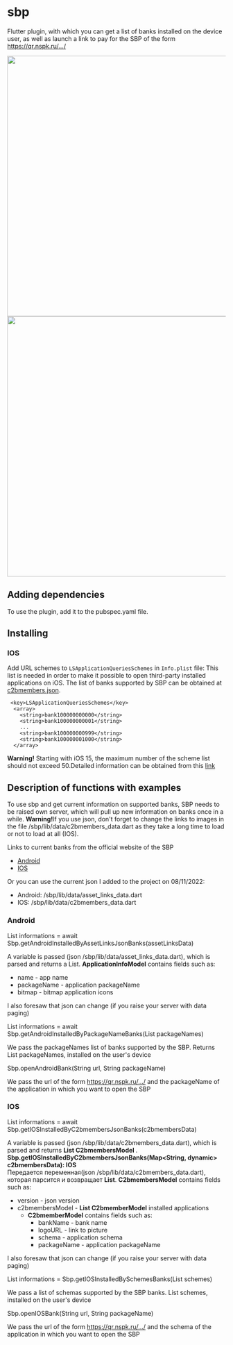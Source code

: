 # sbp

Flutter plugin, with which you can get a list of banks installed on the device user, as well as 
launch a link to pay for the SBP of the form https://qr.nspk.ru/.../

<p float="left">
 <img src="https://github.com/smenateam/sbp/blob/master/doc/screenshots/sbp_android1.jpg?raw=true" height="600">
 <img src="https://github.com/smenateam/sbp/blob/master/doc/screenshots/sbp_android2.jpg?raw=true" height="600">
</p>

## Adding dependencies
To use the plugin, add it to the pubspec.yaml file.

## Installing

### IOS

Add URL schemes to `LSApplicationQueriesSchemes` in `Info.plist` file:
This list is needed in order to make it possible to open third-party installed applications on
iOS. The list of banks supported by SBP can be obtained at [c2bmembers.json](https://qr.nspk.ru/proxyapp/c2bmembers.json).

```
 <key>LSApplicationQueriesSchemes</key>
  <array>
    <string>bank100000000000</string>
    <string>bank100000000001</string>
    ...
    <string>bank100000000999</string>
    <string>bank100000001000</string>
  </array>
```

<b>Warning!</b> Starting with iOS 15, the maximum number of the scheme list should not exceed
50.Detailed information can be obtained from this [link](https://developer.apple.com/documentation/uikit/uiapplication/1622952-canopenurl#discussion)

## Description of functions with examples

To use sbp and get current information on supported banks, SBP needs to be raised
own server, which will pull up new information on banks once in a while.
<b>Warning!</b>If you use json, don't forget to change the links to images in the file
/sbp/lib/data/c2bmembers_data.dart as they take a long time to load or not to load at all (IOS).

Links to current banks from the official website of the SBP
* [Android](https://qr.nspk.ru/.well-known/assetlinks.json)
* [IOS](https://qr.nspk.ru/proxyapp/c2bmembers.json)

Or you can use the current json I added to the project on 08/11/2022:
* Android: /sbp/lib/data/asset_links_data.dart
* IOS: /sbp/lib/data/c2bmembers_data.dart

### Android

  List<ApplicationInfoModel> informations = await Sbp.getAndroidInstalledByAssetLinksJsonBanks(assetLinksData)

A variable is passed (json /sbp/lib/data/asset_links_data.dart), which is parsed and returns a List<ApplicationInfoModel>.
<b>ApplicationInfoModel</b> contains fields such as:
* name - app name
* packageName - application packageName
* bitmap - bitmap application icons

I also foresaw that json can change (if you raise your server with data paging)  

  List<ApplicationInfoModel> informations = await Sbp.getAndroidInstalledByPackageNameBanks(List<String> packageNames)

We pass the packageNames list of banks supported by the SBP. Returns List<String> packageNames,
installed on the user's device


  Sbp.openAndroidBank(String url, String packageName)

We pass the url of the form https://qr.nspk.ru/.../ and the packageName of the application in which you want to open the SBP

### IOS

  List<C2bmembersModel> informations = await Sbp.getIOSInstalledByC2bmembersJsonBanks(c2bmembersData)

A variable is passed (json /sbp/lib/data/c2bmembers_data.dart), which is parsed and returns 
<b>List C2bmembersModel </b>.
<b>Sbp.getIOSInstalledByC2bmembersJsonBanks(Map<String, dynamic> c2bmembersData): IOS</b>  
Передается переменная(json /sbp/lib/data/c2bmembers_data.dart), которая парсится и возвращает
<b>List<C2bmembersModel></b>.
<b>C2bmembersModel</b> contains fields such as:
* version - json version
* c2bmembersModel - <b>List C2bmemberModel</b> installed applications
  * <b>C2bmemberModel</b> contains fields such as:
    * bankName - bank name
    * logoURL - link to picture
    * schema - application schema
    * packageName - application packageName

I also foresaw that json can change (if you raise your server with data paging)

  List<C2bmembersModel> informations = Sbp.getIOSInstalledBySchemesBanks(List<String> schemes)

We pass a list of schemas supported by the SBP banks. List<String> schemes,
installed on the user's device

  Sbp.openIOSBank(String url, String packageName)

We pass the url of the form https://qr.nspk.ru/.../ and the schema of the application in which you want to open the SBP